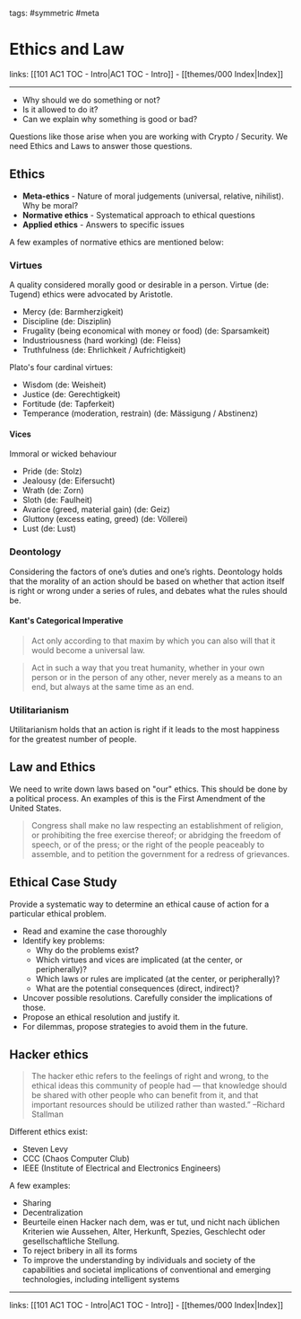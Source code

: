 tags: #symmetric #meta 

# Ethics and Law

links:  [[101 AC1 TOC - Intro|AC1 TOC - Intro]] - [[themes/000 Index|Index]]

---

- Why should we do something or not?
- Is it allowed to do it?
- Can we explain why something is good or bad?

Questions like those arise when you are working with Crypto / Security.
We need Ethics and Laws to answer those questions.

## Ethics

- **Meta-ethics** - Nature of moral judgements (universal, relative, nihilist). Why be moral?
- **Normative ethics** - Systematical approach to ethical questions
- **Applied ethics**  - Answers to specific issues

A few examples of normative ethics are mentioned below:

### Virtues

A quality considered morally good or desirable in a person.
Virtue (de: Tugend) ethics were advocated by Aristotle.

- Mercy (de: Barmherzigkeit)
- Discipline (de: Disziplin)
- Frugality (being economical with money or food) (de: Sparsamkeit)
- Industriousness (hard working) (de: Fleiss)
- Truthfulness (de: Ehrlichkeit / Aufrichtigkeit)

Plato's four cardinal virtues:

- Wisdom (de: Weisheit)
- Justice (de: Gerechtigkeit)
- Fortitude (de: Tapferkeit)
- Temperance (moderation, restrain) (de: Mässigung / Abstinenz)

#### Vices

Immoral or wicked behaviour

- Pride (de: Stolz)
- Jealousy (de: Eifersucht)
- Wrath (de: Zorn)
- Sloth (de: Faulheit)
- Avarice (greed, material gain) (de: Geiz)
- Gluttony  (excess eating, greed) (de: Völlerei)
- Lust (de: Lust)

### Deontology

Considering the factors of one’s duties and one’s rights. Deontology holds that the morality of an action should be based on whether that action itself is right or wrong under a series of rules, and debates what the rules should be.

#### Kant's Categorical Imperative

> Act only according to that maxim by which you can also will that it would become a universal law.

> Act in such a way that you treat humanity, whether in your own person or in the person of any other, never merely as a means to an end, but always at the same time as an end.

### Utilitarianism

Utilitarianism holds that an action is right if it leads to the most happiness for the greatest number of people.

## Law and Ethics 

We need to write down laws based on "our" ethics. This should be done by a political process. An examples of this is the First Amendment of the United States.

> Congress shall make no law respecting an establishment of religion, or prohibiting the free exercise thereof; or abridging the freedom of speech, or of the press; or the right of the people peaceably to assemble, and to petition the government for a redress of grievances.

## Ethical Case Study

Provide a systematic way to determine an ethical cause of action for a particular ethical problem.

* Read and examine the case thoroughly
* Identify key problems:
	* Why do the problems exist?  
	* Which virtues and vices are implicated (at the center, or peripherally)? 
	* Which laws or rules are implicated (at the center, or peripherally)?  
	* What are the potential consequences (direct, indirect)?
* Uncover possible resolutions. Carefully consider the implications of those. 
* Propose an ethical resolution and justify it.  
* For dilemmas, propose strategies to avoid them in the future.

## Hacker ethics

> The hacker ethic refers to the feelings of right and wrong, to the ethical ideas this community of people had — that knowledge should be shared with other people who can benefit from it, and that important resources should be utilized rather than wasted.” –Richard Stallman

Different ethics exist:

* Steven Levy
* CCC (Chaos Computer Club)
* IEEE (Institute of Electrical and Electronics Engineers)

A few examples:

- Sharing
- Decentralization
- Beurteile einen Hacker nach dem, was er tut, und nicht nach üblichen Kriterien wie Aussehen, Alter, Herkunft, Spezies, Geschlecht oder gesellschaftliche Stellung.
- To reject bribery in all its forms
- To improve the understanding by individuals and society of the capabilities and societal implications of conventional and emerging technologies, including intelligent systems

---
links:  [[101 AC1 TOC - Intro|AC1 TOC - Intro]] - [[themes/000 Index|Index]]